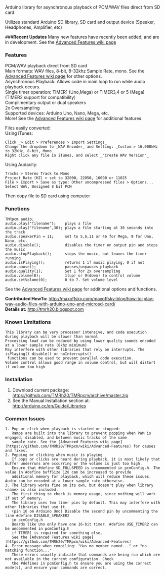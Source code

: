 Arduino library for asynchronous playback of PCM/WAV files direct from SD card

Utilizes standard Arduino SD library, SD card and output device (Speaker, Headphones, Amplifier, etc)

###**Recent Updates**
Many new features have recently been added, and are in development. See the [Advanced Features wiki page](https://github.com/TMRh20/TMRpcm/wiki/Advanced-Features)

### **Features**

   PCM/WAV playback direct from SD card  
   Main formats: WAV files, 8-bit, 8-32khz Sample Rate, mono. See the [Advanced Features wiki page](https://github.com/TMRh20/TMRpcm/wiki/Advanced-Features) for other options.   
   Asynchronous Playback: Allows code in main loop to run while audio playback occurs.  
   Single timer operation: TIMER1 (Uno,Mega) or TIMER3,4 or 5 (Mega)  (TIMER2 support for compatibility)   
   Complimentary output or dual speakers  
   2x Oversampling  
   Supported devices: Arduino Uno, Nano, Mega, etc.  
   More! See the [Advanced Features wiki page](https://github.com/TMRh20/TMRpcm/wiki/Advanced-Features)
   for additional features  
  
Files easily converted:  
Using iTunes:

    Click _> Edit > Preferences > Import Settings_
    Change the dropdown to _WAV Encoder_ and Setting: _Custom > 16.000kHz to 32kHz, 8-bit, Mono_
    Right click any file in iTunes, and select _"Create WAV Version"_

Using Audacity:
	
    Tracks > Stereo Track to Mono    
    Project Rate (HZ) > set to 32000, 22050, 16000 or 11025    
    File > Export > Save as type: Other uncompressed files > Options...    
    Select WAV, Unsigned 8 bit PCM    
    
Then copy file to SD card using computer

### **Functions**
    TMRpcm audio;
    audio.play("filename");    plays a file
    audio.play("filename",30); plays a file starting at 30 seconds into the track
    audio.speakerPin = 11;     set to 5,6,11 or 46 for Mega, 9 for Uno, Nano, etc.
    audio.disable();           disables the timer on output pin and stops the music
    audio.stopPlayback();      stops the music, but leaves the timer running
    audio.isPlaying();         returns 1 if music playing, 0 if not
    audio.pause();             pauses/unpauses playback
    audio.quality(1);          Set 1 for 2x oversampling
    audio.volume(0);           1(up) or 0(down) to control volume
    audio.setVolume(0);        0 to 7. Set volume level
  
See the [Advanced Features wiki page](https://github.com/TMRh20/TMRpcm/wiki/Advanced-Features) for additional options and functions. 
  
**Contributed HowTo:** http://maxoffsky.com/maxoffsky-blog/how-to-play-wav-audio-files-with-arduino-uno-and-microsd-card/  
**Details at:** http://tmrh20.blogspot.com

### **Known Limitations**

    This library can be very processor intensive, and code execution during playback will be slower than normal
    Processing load can be reduced by using lower quality sounds encoded at a lower sample rate (8khz minimum)
    May interfere with other libraries that rely on interrupts. The isPlaying() disable() or noInterrupts()
     functions can be used to prevent parallel code execution.
    Volume control allows good range in volume control, but will distort if volume too high

### **Installation**

 1. Download current package: <https://github.com/TMRh20/TMRpcm/archive/master.zip>
 2. See the Manual Installation section at: <http://arduino.cc/en/Guide/Libraries>
  
### **Common Issues**

    1. Pop or click when playback is started or stopped:
       Ramps are built into the library to prevent popping when PWM is engaged, disabled, and between music tracks of the same
       sample rate. See the [Advanced Features wiki page](https://github.com/TMRh20/TMRpcm/wiki/Advanced-Features) for causes and fixes.
    2. Popping or clicking when music is playing
       If pops or clicks are heard during playback, it is most likely that buffer underruns are occurring or the volume is just too high.
       Ensure that #define SD_FULLSPEED is uncommented in pcmConfig.h. The value in #define buffSize 128 can be increased to provide
       additional memory for playback, which will reduce these issues. Audio can be encoded at a lower sample rate otherwise.
    3. The library works fine on its own, but doesn't play when library <name> is also included.
       The first thing to check is memory usage, since nothing will work if out of memory.         
       The library uses two timer pins by default. This may interfere with other libraries that use it.
       (pin 10 on Arduino Uno) Disable the second pin by uncommenting the line #define DISABLE_SPEAKER2
       in pcmConfig.h
       Boards like Uno only have one 16-bit timer. #define USE_TIMER2 can be uncommented in pcmConfig.h
       if TIMER1 is required for something else.
       See the [Advanced Features wiki page](https://github.com/TMRh20/TMRpcm/wiki/Advanced-Features)
    4. Error message when compiling: "Has no member named..." or "no matching function..."
       These errors usually indicate that commands are being run which are not available in the current configuration. Check
       the #defines in pcmConfig.h to ensure you are using the correct mode(s), and ensure your commands are correct.
   
   